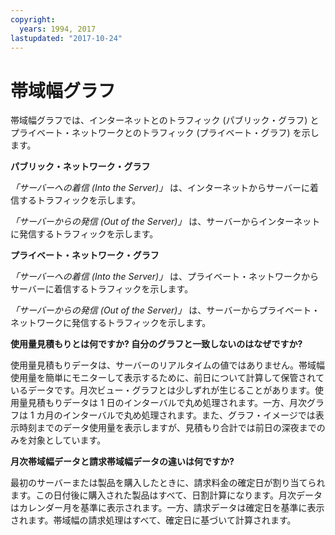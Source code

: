 ```yaml
---
copyright:
  years: 1994, 2017
lastupdated: "2017-10-24"
---
```


# 帯域幅グラフ

帯域幅グラフでは、インターネットとのトラフィック (パブリック・グラフ) とプライベート・ネットワークとのトラフィック (プライベート・グラフ) を示します。

**パブリック・ネットワーク・グラフ**

*「サーバーへの着信 (Into the Server)」* は、インターネットからサーバーに着信するトラフィックを示します。

*「サーバーからの発信 (Out of the Server)」* は、サーバーからインターネットに発信するトラフィックを示します。

**プライベート・ネットワーク・グラフ**

*「サーバーへの着信 (Into the Server)」* は、プライベート・ネットワークからサーバーに着信するトラフィックを示します。

*「サーバーからの発信 (Out of the Server)」* は、サーバーからプライベート・ネットワークに発信するトラフィックを示します。

**使用量見積もりとは何ですか? 自分のグラフと一致しないのはなぜですか?**

使用量見積もりデータは、サーバーのリアルタイムの値ではありません。帯域幅使用量を簡単にモニターして表示するために、前日について計算して保管されているデータです。月次ビュー・グラフとは少しずれが生じることがあります。使用量見積もりデータは 1 日のインターバルで丸め処理されます。一方、月次グラフは 1 カ月のインターバルで丸め処理されます。また、グラフ・イメージでは表示時刻までのデータ使用量を表示しますが、見積もり合計では前日の深夜までのみを対象としています。

**月次帯域幅データと請求帯域幅データの違いは何ですか?**

最初のサーバーまたは製品を購入したときに、請求料金の確定日が割り当てられます。この日付後に購入された製品はすべて、日割計算になります。月次データはカレンダー月を基準に表示されます。一方、請求データは確定日を基準に表示されます。帯域幅の請求処理はすべて、確定日に基づいて計算されます。
